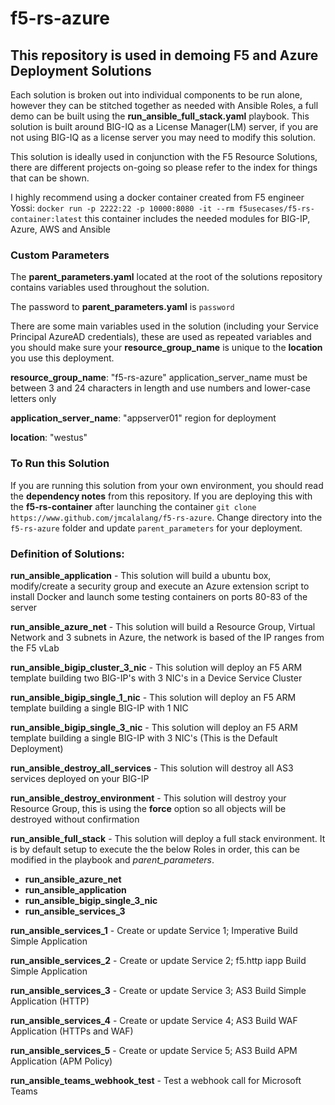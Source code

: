 # f5-rs-azure

## This repository is used in demoing F5 and Azure Deployment Solutions

Each solution is broken out into individual components to be run alone, however they can be stitched together as needed with Ansible Roles, a full demo can be built using the **run_ansible_full_stack.yaml** playbook. This solution is built around BIG-IQ as a License Manager(LM) server, if you are not using BIG-IQ as a license server you may need to modify this solution.


This solution is ideally used in conjunction with the F5 Resource Solutions, there are different projects on-going so please refer to the index for things that can be shown.

I highly recommend using a docker container created from F5 engineer Yossi: `docker run -p 2222:22 -p 10000:8080 -it --rm f5usecases/f5-rs-container:latest` this container includes the needed modules for BIG-IP, Azure, AWS and Ansible

### Custom Parameters

The **parent_parameters.yaml** located at the root of the solutions repository contains variables used throughout the solution.

The password to **parent_parameters.yaml** is `password`

There are some main variables used in the solution (including your Service Principal AzureAD credentials), these are used as repeated variables and you should make sure your **resource_group_name** is unique to the **location** you use this deployment.

**resource_group_name**: "f5-rs-azure"
application_server_name must be between 3 and 24 characters in length and use numbers and lower-case letters only

**application_server_name**: "appserver01"
region for deployment

**location**: "westus"

### To Run this Solution

If you are running this solution from your own environment, you should read the **dependency notes** from this repository. If you are deploying this with the **f5-rs-container** after launching the container `git clone https://www.github.com/jmcalalang/f5-rs-azure`. Change directory into the `f5-rs-azure` folder and update `parent_parameters` for your deployment.

### Definition of Solutions:

**run_ansible_application** - This solution will build a ubuntu box, modify/create a security group and execute an Azure extension script to install Docker and launch some testing containers on ports 80-83 of the server

**run_ansible_azure_net** - This solution will build a Resource Group, Virtual Network and 3 subnets in Azure, the network is based of the IP ranges from the F5 vLab

**run_ansible_bigip_cluster_3_nic** - This solution will deploy an F5 ARM template building two BIG-IP's with 3 NIC's in a Device Service Cluster

**run_ansible_bigip_single_1_nic** - This solution will deploy an F5 ARM template building a single BIG-IP with 1 NIC

**run_ansible_bigip_single_3_nic** - This solution will deploy an F5 ARM template building a single BIG-IP with 3 NIC's (This is the Default Deployment)

**run_ansible_destroy_all_services** - This solution will destroy all AS3 services deployed on your BIG-IP

**run_ansible_destroy_environment** - This solution will destroy your Resource Group, this is using the **force** option so all objects will be destroyed without confirmation

**run_ansible_full_stack** - This solution will deploy a full stack environment. It is by default setup to execute the the below Roles in order, this can be modified in the playbook and *parent_parameters*.
 - **run_ansible_azure_net**
 - **run_ansible_application**
 - **run_ansible_bigip_single_3_nic**
 - **run_ansible_services_3**

**run_ansible_services_1** - Create or update Service 1; Imperative Build Simple Application

**run_ansible_services_2** - Create or update Service 2; f5.http iapp Build Simple Application

**run_ansible_services_3** - Create or update Service 3; AS3 Build Simple Application (HTTP)

**run_ansible_services_4** - Create or update Service 4; AS3 Build WAF Application (HTTPs and WAF)

**run_ansible_services_5** - Create or update Service 5; AS3 Build APM Application (APM Policy)

**run_ansible_teams_webhook_test** - Test a webhook call for Microsoft Teams
